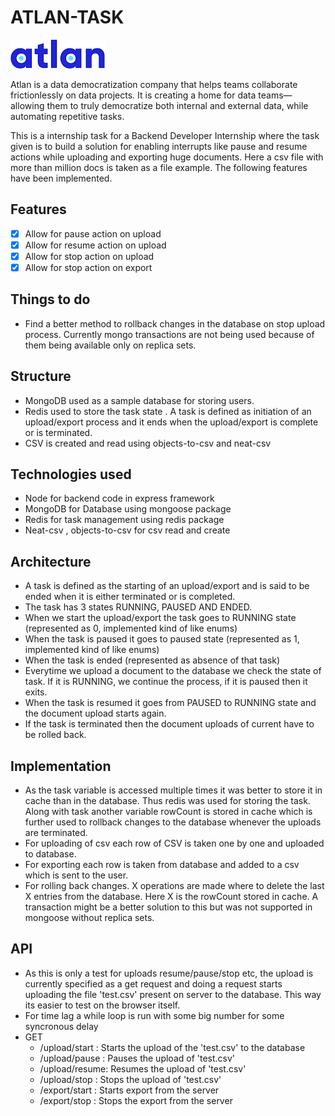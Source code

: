 # ATLAN-TASK

![Atlan-Logo](static/atlan.png) 

Atlan is a data democratization company that helps teams collaborate frictionlessly on data projects. It is creating a home for data teams—allowing them to truly democratize both internal and external data, while automating repetitive tasks. 

This is a internship task for a Backend Developer Internship where the task given is to build a solution for enabling interrupts like pause and resume actions while uploading and exporting huge documents. Here a csv file with more than million docs is taken as a file example. The following features have been implemented.

## Features
- [x] Allow for pause action on upload
- [x] Allow for resume action on upload
- [x] Allow for stop action on upload
- [x] Allow for stop action on export 

## Things to do
- Find a better method to rollback changes in the database on stop upload process. Currently mongo transactions are not being used because of them being available only on replica sets. 

## Structure

- MongoDB used as a sample database for storing users. 
- Redis used to store the task state . A task is defined as initiation of an upload/export process and it ends when the upload/export is complete or is terminated.
- CSV is created and read using objects-to-csv and neat-csv

## Technologies used
- Node for backend code in express framework
- MongoDB for Database using mongoose package
- Redis for task management using redis package
- Neat-csv , objects-to-csv for csv read and create

## Architecture

- A task is defined as the starting of an upload/export and is said to be ended when it is either terminated or is completed.
- The task has 3 states RUNNING, PAUSED AND ENDED.
- When we start the upload/export the task goes to RUNNING state (represented as 0, implemented kind of like enums)
- When the task is paused it goes to paused state (represented  as 1, implemented kind of like enums)
- When the task is ended (represented as absence of that task)
- Everytime we upload a document to the database we check the state of task. If it is RUNNING, we continue the process, if it is paused then it exits. 
- When the task is resumed it goes from PAUSED to RUNNING state and the document upload starts again. 
- If the task is terminated then the document uploads of current have to be rolled back. 

## Implementation
- As the task variable is accessed multiple times it was better to store it in cache than in the database. Thus redis was used for storing the task. Along with task another variable rowCount is stored in cache which is further used to rollback changes to the database whenever the uploads are terminated. 
- For uploading of csv each row of CSV is taken one by one and uploaded to database. 
- For exporting each row is taken from database and added to a csv which is sent to the user.
- For rolling back changes. X operations are made where to delete the last X entries from the database. Here X is the rowCount stored in cache. A transaction might be a better solution to this but was not supported in mongoose without replica sets. 

## API

- As this is only a test for uploads resume/pause/stop etc, the upload is currently specified as a get request and doing a request starts uploading the file 'test.csv' present on server to the database. This way its easier to test on the browser itself. 
- For time lag a while loop is run with  some big number for some syncronous delay
- GET 
  - /upload/start : Starts the upload of the 'test.csv' to the database
  - /upload/pause : Pauses the upload of 'test.csv'
  - /upload/resume: Resumes the upload of 'test.csv'
  - /upload/stop  : Stops the upload of 'test.csv'
  - /export/start : Starts export from the server
  - /export/stop  : Stops the export from the server
